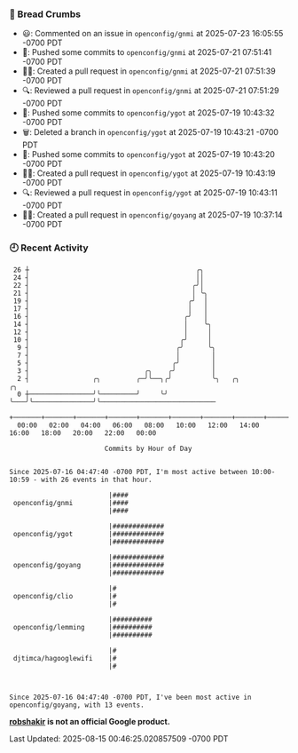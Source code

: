 ### 🍞 Bread Crumbs

 * 😃: Commented on an issue in `openconfig/gnmi` at 2025-07-23 16:05:55 -0700 PDT
 * 🚢: Pushed some commits to `openconfig/gnmi` at 2025-07-21 07:51:41 -0700 PDT
 * ✍🏼: Created a pull request in `openconfig/gnmi` at 2025-07-21 07:51:39 -0700 PDT
 * 🔍: Reviewed a pull request in  `openconfig/gnmi` at 2025-07-21 07:51:29 -0700 PDT
 * 🚢: Pushed some commits to `openconfig/ygot` at 2025-07-19 10:43:32 -0700 PDT
 * 🗑: Deleted a branch in `openconfig/ygot` at 2025-07-19 10:43:21 -0700 PDT
 * 🚢: Pushed some commits to `openconfig/ygot` at 2025-07-19 10:43:20 -0700 PDT
 * ✍🏼: Created a pull request in `openconfig/ygot` at 2025-07-19 10:43:19 -0700 PDT
 * 🔍: Reviewed a pull request in  `openconfig/ygot` at 2025-07-19 10:43:11 -0700 PDT
 * ✍🏼: Created a pull request in `openconfig/goyang` at 2025-07-19 10:37:14 -0700 PDT

### 🕘 Recent Activity
```
 26 ┼                                          ╭╮
 24 ┤                                          ││
 22 ┤                                         ╭╯│
 21 ┤                                         │ ╰╮
 19 ┤                                        ╭╯  │
 17 ┤                                        │   │
 16 ┤                                       ╭╯   │
 14 ┤                                       │    ╰╮
 12 ┤                                       │     │
 10 ┤                                      ╭╯     │
  9 ┤                                     ╭╯      ╰╮
  7 ┤                                     │        │
  5 ┤                                    ╭╯        │
  3 ┤                             ╭╮    ╭╯         │
  2 ┤                ╭╮         ╭─╯╰──╮╭╯          ╰╮   ╭╮               ╭╮
  0 ┼────────────────╯╰─────────╯     ╰╯            ╰───╯╰───────────────╯╰─────────────────────────────
    +───────+───────+───────+───────+───────+───────+───────+───────+───────+───────+───────+───────+────
  00:00   02:00   04:00   06:00   08:00   10:00   12:00   14:00   16:00   18:00   20:00   22:00   00:00   

						Commits by Hour of Day


Since 2025-07-16 04:47:40 -0700 PDT, I'm most active between 10:00-10:59 - with 26 events in that hour.

```



```
                         |####
 openconfig/gnmi         |####
                         |####

                         |#############
 openconfig/ygot         |#############
                         |#############

                         |#############
 openconfig/goyang       |#############
                         |#############

                         |#
 openconfig/clio         |#
                         |#

                         |##########
 openconfig/lemming      |##########
                         |##########

                         |#
 djtimca/hagooglewifi    |#
                         |#



Since 2025-07-16 04:47:40 -0700 PDT, I've been most active in openconfig/goyang, with 13 events.

```
**[robshakir](mailto:robjs@google.com) is not an official Google product.**  


Last Updated: 2025-08-15 00:46:25.020857509 -0700 PDT
